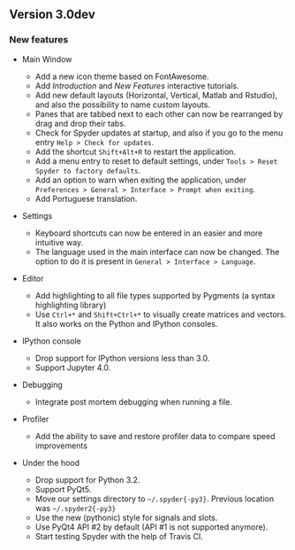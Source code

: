 ## Version 3.0dev

### New features

* Main Window
  * Add a new icon theme based on FontAwesome.
  * Add *Introduction* and *New Features* interactive tutorials.
  * Add new default layouts (Horizontal, Vertical, Matlab and Rstudio), and also the possibility to name custom layouts.
  * Panes that are tabbed next to each other can now be rearranged by drag and drop their tabs.
  * Check for Spyder updates at startup, and also if you go to the menu entry `Help > Check for updates`.
  * Add the shortcut `Shift+Alt+R` to restart the application.
  * Add a menu entry to reset to default settings, under `Tools > Reset Spyder to factory defaults`.
  * Add an option to warn when exiting the application, under `Preferences > General > Interface > Prompt when exiting`.
  * Add Portuguese translation.

* Settings
  * Keyboard shortcuts can now be entered in an easier and more intuitive way.
  * The language used in the main interface can now be changed. The option to do it is present in `General > Interface > Language`.

* Editor
  * Add highlighting to all file types supported by Pygments (a syntax highlighting library)
  * Use `Ctrl+*` and `Shift+Ctrl+*` to visually create matrices and vectors. It also works on the Python and IPython consoles.

* IPython console
  * Drop support for IPython versions less than 3.0.
  * Support Jupyter 4.0.

* Debugging
  * Integrate post mortem debugging when running a file.

* Profiler
  * Add the ability to save and restore profiler data to compare speed improvements

* Under the hood
  * Drop support for Python 3.2.
  * Support PyQt5.
  * Move our settings directory to `~/.spyder{-py3}`. Previous location was `~/.spyder2{-py3}`
  * Use the new (pythonic) style for signals and slots.
  * Use PyQt4 API #2 by default (API #1 is not supported anymore).
  * Start testing Spyder with the help of Travis CI.